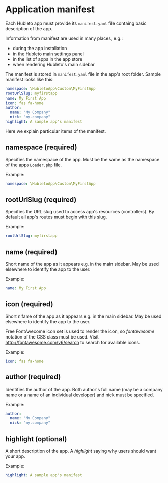 # Application manifest

Each Hubleto app must provide its `manifest.yaml` file containg basic description of the app.

Information from manifest are used in many places, e.g.:

  * during the app installation
  * in the Hubleto main settings panel
  * in the list of apps in the app store
  * when rendering Hubleto's main sidebar

The manifest is stored in `manifest.yaml` file in the app's root folder. Sample manifest looks like this:

```yaml
namespace: \HubletoApp\Custom\MyFirstApp
rootUrlSlug: myfirstapp
name: My First App
icon: fas fa-home
author:
  name: "My Company"
  nick: "my.company"
highlight: A sample app's manifest
```

Here we explain particular items of the manifest.

## namespace (required)

Specifies the namespace of the app. Must be the same as the namespace of the apps `Loader.php` file.

Example:

```yaml
namespace: \HubletoApp\Custom\MyFirstApp
```

## rootUrlSlug (required)

Specifies the URL slug used to access app's resources (controllers). By default all app's routes must begin with this slug.

Example: 

```yaml
rootUrlSlug: myfirstapp
```

## name (required)

Short name of the app as it appears e.g. in the main sidebar. May be used elsewhere to identify the app to the user.

Example:

```yaml
name: My First App
```

## icon (required)

Short nifame of the app as it appears e.g. in the main sidebar. May be used elsewhere to identify the app to the user.

Free FontAwecome icon set is used to render the icon, so *fontawesome* notation of the CSS class must be used. Visit http://fontawesome.com/v6/search to search for available icons.

Example:

```yaml
icon: fas fa-home
```

## author (required)

Identifies the author of the app. Both author's full name (may be a company name or a name of an individual developer) and nick must be specified.

Example:
```yaml
author:
  name: "My Company"
  nick: "my.company"
```

## highlight (optional)

A short description of the app. A *highlight* saying why users should want your app.

Example:
```yaml
highlight: A sample app's manifest
```
